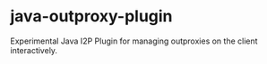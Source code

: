 # java-outproxy-plugin
Experimental Java I2P Plugin for managing outproxies on the client interactively.
